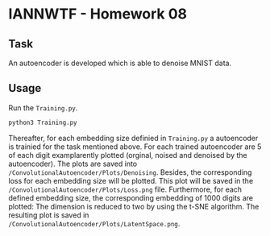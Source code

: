 # IANNWTF - Homework 08

## Task

An autoencoder is developed which is able to denoise MNIST data.

## Usage

Run the `Training.py`. 

```bash
python3 Training.py
```

Thereafter, for each embedding size definied in `Training.py` a autoencoder is trainied for the task mentioned above.
For each trained autoencoder are 5 of each digit examplarently plotted (orginal, noised and denoised by the autoencoder). 
The plots are saved into `/ConvolutionalAutoencoder/Plots/Denoising`.
Besides, the corresponding loss for each embedding size will be plotted.
This plot will be saved in the `/ConvolutionalAutoencoder/Plots/Loss.png` file. 
Furthermore, for each defined embedding size, the corresponding embedding of 1000 digits are plotted: The dimension is reduced to two by using the t-SNE algorithm.
The resulting plot is saved in `/ConvolutionalAutoencoder/Plots/LatentSpace.png`.